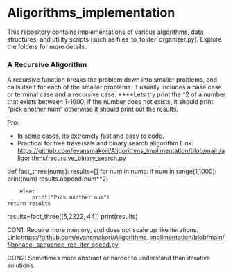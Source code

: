 # Aligorithms_implementation

This repository contains implementations of various algorithms, data structures, and utility scripts (such as files_to_folder_organizer.py). Explore the folders for more details.
### A Recursive Aligorithm 
A recursive function breaks the problem down into smaller problems, and calls itself for each of the smaller problems. 
It usually includes a base case or terminal case and a recursive case. 
****Lets try print the ^2 of a number that exists between 1-1000, if the number does not exists, it should print "pick another num"
otherwise it should print out the results.



Pro: 
- In some cases, its extremely fast and easy to code. 
- Practical for tree traversals and binary search aligorithm
Link: https://github.com/evansmakori/Aligorithms_implimentation/blob/main/aligorithms/recursive_binary_search.py

def fact_three(nums):
    results=[]
    for num in nums:
        if num in range(1,1000):
            print(num)
            results.append(num**2)
            
        else:
            print("Pick another num")
    return results
        
        
results=fact_three([5,2222, 44])
print(results)


CON1: Require more memory, and does not scale up like iterations. 
Link:https://github.com/evansmakori/Aligorithms_implimentation/blob/main/fibonacci_sequence_rec_iter_speed.py

CON2: Sometimes more abstract or harder to understand than iterative solutions.
